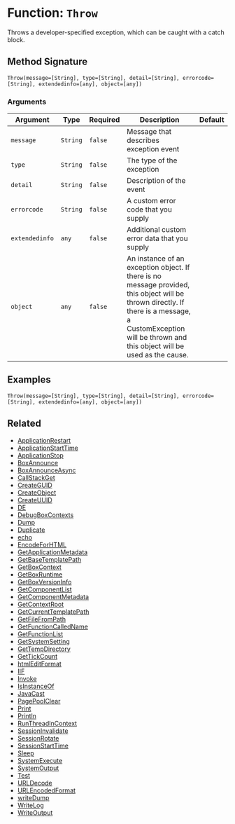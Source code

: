 [comment]: # (Note: This documentation is generated dynamically in the build process.  To modify the contents, change the javadoc on the _invoke method of the BIF class)

# Function: `Throw`

Throws a developer-specified exception, which can be caught with a catch block.

## Method Signature
```
Throw(message=[String], type=[String], detail=[String], errorcode=[String], extendedinfo=[any], object=[any])
```
### Arguments

| Argument | Type | Required | Description | Default |
|----------|------|----------|-------------|---------|
| `message` | `String` | `false` | Message that describes exception event |  |
| `type` | `String` | `false` | The type of the exception |  |
| `detail` | `String` | `false` | Description of the event |  |
| `errorcode` | `String` | `false` | A custom error code that you supply |  |
| `extendedinfo` | `any` | `false` | Additional custom error data that you supply |  |
| `object` | `any` | `false` | An instance of an exception object. If there is no message provided, this object will be thrown directly. If there is a message, a<br>                  CustomException will be thrown and this object will be used as the cause. |  |

## Examples

```
Throw(message=[String], type=[String], detail=[String], errorcode=[String], extendedinfo=[any], object=[any])
```

## Related
  * [ApplicationRestart](ApplicationRestart.md)
  * [ApplicationStartTime](ApplicationStartTime.md)
  * [ApplicationStop](ApplicationStop.md)
  * [BoxAnnounce](BoxAnnounce.md)
  * [BoxAnnounceAsync](BoxAnnounceAsync.md)
  * [CallStackGet](CallStackGet.md)
  * [CreateGUID](CreateGUID.md)
  * [CreateObject](CreateObject.md)
  * [CreateUUID](CreateUUID.md)
  * [DE](DE.md)
  * [DebugBoxContexts](DebugBoxContexts.md)
  * [Dump](Dump.md)
  * [Duplicate](Duplicate.md)
  * [echo](echo.md)
  * [EncodeForHTML](EncodeForHTML.md)
  * [GetApplicationMetadata](GetApplicationMetadata.md)
  * [GetBaseTemplatePath](GetBaseTemplatePath.md)
  * [GetBoxContext](GetBoxContext.md)
  * [GetBoxRuntime](GetBoxRuntime.md)
  * [GetBoxVersionInfo](GetBoxVersionInfo.md)
  * [GetComponentList](GetComponentList.md)
  * [GetComponentMetadata](GetComponentMetadata.md)
  * [GetContextRoot](GetContextRoot.md)
  * [GetCurrentTemplatePath](GetCurrentTemplatePath.md)
  * [GetFileFromPath](GetFileFromPath.md)
  * [GetFunctionCalledName](GetFunctionCalledName.md)
  * [GetFunctionList](GetFunctionList.md)
  * [GetSystemSetting](GetSystemSetting.md)
  * [GetTempDirectory](GetTempDirectory.md)
  * [GetTickCount](GetTickCount.md)
  * [htmlEditFormat](htmlEditFormat.md)
  * [IIF](IIF.md)
  * [Invoke](Invoke.md)
  * [IsInstanceOf](IsInstanceOf.md)
  * [JavaCast](JavaCast.md)
  * [PagePoolClear](PagePoolClear.md)
  * [Print](Print.md)
  * [Println](Println.md)
  * [RunThreadInContext](RunThreadInContext.md)
  * [SessionInvalidate](SessionInvalidate.md)
  * [SessionRotate](SessionRotate.md)
  * [SessionStartTime](SessionStartTime.md)
  * [Sleep](Sleep.md)
  * [SystemExecute](SystemExecute.md)
  * [SystemOutput](SystemOutput.md)
  * [Test](Test.md)
  * [URLDecode](URLDecode.md)
  * [URLEncodedFormat](URLEncodedFormat.md)
  * [writeDump](writeDump.md)
  * [WriteLog](WriteLog.md)
  * [WriteOutput](WriteOutput.md)
